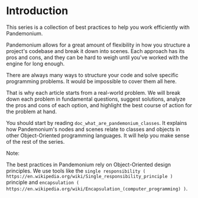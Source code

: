 

Introduction
============

This series is a collection of best practices to help you work efficiently with
Pandemonium.

Pandemonium allows for a great amount of flexibility in how you structure a project's
codebase and break it down into scenes. Each approach has its pros and
cons, and they can be hard to weigh until you've worked with the engine for long enough.

There are always many ways to structure your code and solve specific programming
problems. It would be impossible to cover them all here.

That is why each article starts from a real-world problem. We will break down
each problem in fundamental questions, suggest solutions, analyze the pros and
cons of each option, and highlight the best course of action for the problem at hand.

You should start by reading `doc_what_are_pandemonium_classes`. It explains how
Pandemonium's nodes and scenes relate to classes and objects in other
Object-Oriented programming languages. It will help you make sense of the rest of the series.

Note:


   The best practices in Pandemonium rely on Object-Oriented design principles. We
   use tools like the `single responsibility
   ( https://en.wikipedia.org/wiki/Single_responsibility_principle )` principle and
   `encapsulation ( https://en.wikipedia.org/wiki/Encapsulation_(computer_programming) )`.
